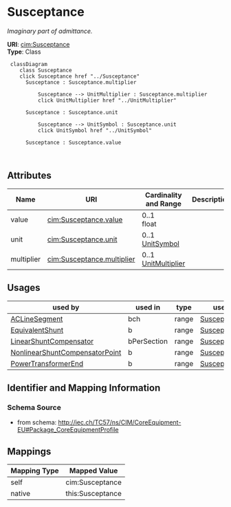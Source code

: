 # Susceptance


_Imaginary part of admittance._





**URI**: [cim:Susceptance](http://iec.ch/TC57/CIM100#Susceptance)<br />
**Type**: Class




```mermaid
 classDiagram
    class Susceptance
    click Susceptance href "../Susceptance"
      Susceptance : Susceptance.multiplier
        
          Susceptance --> UnitMultiplier : Susceptance.multiplier
          click UnitMultiplier href "../UnitMultiplier"
        
      Susceptance : Susceptance.unit
        
          Susceptance --> UnitSymbol : Susceptance.unit
          click UnitSymbol href "../UnitSymbol"
        
      Susceptance : Susceptance.value
        
      
```




<!-- no inheritance hierarchy -->


## Attributes


| Name | URI | Cardinality and Range | Description | Inheritance |
| ---  | --- | --- | --- | --- |
| value | [cim:Susceptance.value](http://iec.ch/TC57/CIM100#Susceptance.value) | 0..1 <br />  float  |  | direct |
| unit | [cim:Susceptance.unit](http://iec.ch/TC57/CIM100#Susceptance.unit) | 0..1 <br />  [UnitSymbol](UnitSymbol.md)  |  | direct |
| multiplier | [cim:Susceptance.multiplier](http://iec.ch/TC57/CIM100#Susceptance.multiplier) | 0..1 <br />  [UnitMultiplier](UnitMultiplier.md)  |  | direct |





## Usages

| used by | used in | type | used |
| ---  | --- | --- | --- |
| [ACLineSegment](ACLineSegment.md) | bch | range | [Susceptance](Susceptance.md) |
| [EquivalentShunt](EquivalentShunt.md) | b | range | [Susceptance](Susceptance.md) |
| [LinearShuntCompensator](LinearShuntCompensator.md) | bPerSection | range | [Susceptance](Susceptance.md) |
| [NonlinearShuntCompensatorPoint](NonlinearShuntCompensatorPoint.md) | b | range | [Susceptance](Susceptance.md) |
| [PowerTransformerEnd](PowerTransformerEnd.md) | b | range | [Susceptance](Susceptance.md) |






## Identifier and Mapping Information







### Schema Source


* from schema: http://iec.ch/TC57/ns/CIM/CoreEquipment-EU#Package_CoreEquipmentProfile





## Mappings

| Mapping Type | Mapped Value |
| ---  | ---  |
| self | cim:Susceptance |
| native | this:Susceptance |




